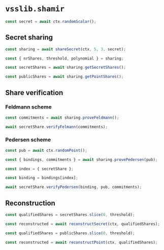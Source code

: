 # `vsslib.shamir`


```js
const secret = await ctx.randomScalar();
```

## Secret sharing

```js
const sharing = await shareSecret(ctx, 5, 3, secret);
```

```js
const { nrShares, threshold, polynomial } = sharing;
```

```js
const secretShares = await sharing.getSecretShares();
```

```js
const publicShares = await sharing.getPointShares();
```

## Share verification

### Feldmann scheme

```js
const commitments = await sharing.proveFeldmann();
```

```js
await secretShare.verifyFelmann(commitments);
```

### Pedersen scheme

```js
const pub = await ctx.randomPoint();
```

```js
const { bindings, commitments } = await sharing.provePedersen(pub);
```

```js
const index = { secretShare };

const binding = bindings[index];
```

```js
await secretShare.verifyPedersen(binding, pub, commitments);
```

## Reconstruction

```js
const qualifiedShares = secretShares.slice(0, threshold);

const reconstructed = await reconstructSecret(ctx, qualifiedShares);
```

```js
const qualifiedShares = publicShares.slice(0, threshold);

const reconstructed = await reconstructPoint(ctx, qualifiedShares);
```
